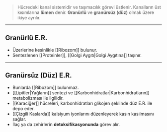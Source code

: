 >Hücredeki kanal sistemidir ve taşımacılık görevi üstlenir. Kanalların üst kısımlarına **lümen** denir. **Granürlü** ve **granürsüz (düz)** olmak üzere ikiye ayrılır.

---
## Granürlü E.R.
- Üzerlerine kesinlikle [[Ribozom]] bulunur.
- Sentezlenen [[Proteinler]], [[Golgi Aygıtı|Golgi Aygıtına]] taşınır.

---
## Granürsüz (Düz) E.R.
- Bunlarda [[Ribozom]] bulunmaz.
- [[Lipitler|Yağların]] sentezi ve [[Karbonhidratlar|Karbonhidratların]] metabolizması ile ilgilidir.
- [[Karaciğer]] hücreleri, karbonhidratları glikojen şeklinde düz E.R. ile depo eder.
- [[Çizgili Kaslarda]] kalsiyum iyonlarını düzenleyerek kasın kasılmasını sağlar.
- İlaç ya da zehirlerin **detoksifikasyonunda** görev alır.